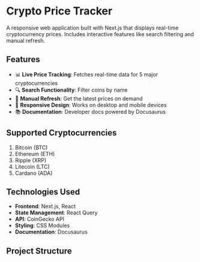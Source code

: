 # Crypto Price Tracker

A responsive web application built with Next.js that displays real-time cryptocurrency prices. Includes interactive features like search filtering and manual refresh.

## Features

- 📊 **Live Price Tracking**: Fetches real-time data for 5 major cryptocurrencies
- 🔍 **Search Functionality**: Filter coins by name
- 🔄 **Manual Refresh**: Get the latest prices on demand
- 📱 **Responsive Design**: Works on desktop and mobile devices
- 📚 **Documentation**: Developer docs powered by Docusaurus

## Supported Cryptocurrencies

1. Bitcoin (BTC)
2. Ethereum (ETH)
3. Ripple (XRP)
4. Litecoin (LTC)
5. Cardano (ADA)

## Technologies Used

- **Frontend**: Next.js, React
- **State Management**: React Query
- **API**: CoinGecko API
- **Styling**: CSS Modules
- **Documentation**: Docusaurus

## Project Structure
